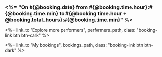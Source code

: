 <h3><%= "On #{@booking.date} from #{@booking.time.hour}:#{@booking.time.min} to #{@booking.time.hour + @booking.total_hours}:#{@booking.time.min}" %></h3>
    <p><%= link_to "Explore more performers", performers_path, class: "booking-link btn btn-dark" %></p>
    <p><%= link_to "My bookings", bookings_path, class: "booking-link btn btn-dark" %></p>
